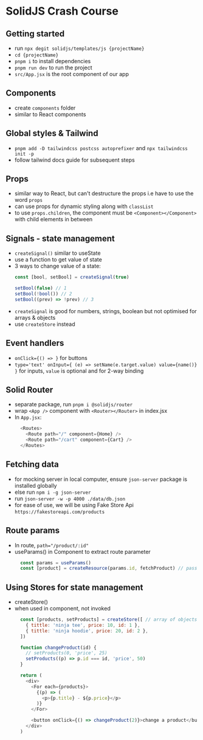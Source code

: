 # SolidJS Crash Course

## Getting started
- run `npx degit solidjs/templates/js {projectName}`
- `cd {projectName}`
- `pnpm i` to install dependencies
- `pnpm run dev` to run the project
- `src/App.jsx` is the root component of our app

## Components
- create `components` folder
- similar to React components

## Global styles & Tailwind
- `pnpm add -D tailwindcss postcss autoprefixer` and `npx tailwindcss init -p`
- follow tailwind docs guide for subsequent steps

## Props
- similar way to React, but can't destructure the props i.e have to use the word `props`
- can use props for dynamic styling along with `classList`
- to use `props.children`, the component must be `<Component></Component>` with child elements in between

## Signals - state management
- `createSignal()` similar to useState
- use a function to get value of state
- 3 ways to change value of a state:
  ```js
  const [bool, setBool] = createSignal(true)

  setBool(false) // 1
  setBool(!bool()) // 2
  setBool((prev) => !prev) // 3
  ```
- `createSignal` is good for numbers, strings, boolean but not optimised for arrays & objects
- use `createStore` instead

## Event handlers
- `onClick={() => }` for buttons
- `type='text' onInput={ (e) => setName(e.target.value) value={name()} }` for inputs, `value` is optional and for 2-way binding

## Solid Router
- separate package, run `pnpm i @solidjs/router`
- wrap `<App />` component with `<Router></Router>` in index.jsx
- In `App.jsx`:
  ```js
    <Routes>
      <Route path="/" component={Home} />
      <Route path="/cart" component={Cart} />
    </Routes>
  ```

## Fetching data
- for mocking server in local computer, ensure `json-server` package is installed globally
- else run `npm i -g json-server`
- run `json-server -w -p 4000 ./data/db.json`
- for ease of use, we will be using Fake Store Api `https://fakestoreapi.com/products`

## Route params
- In route, `path="/product/:id"`
- useParams() in Component to extract route parameter
  ```js
    const params = useParams()
    const [product] = createResource(params.id, fetchProduct) // pass id to fetchProduct()
  ```

## Using Stores for state management
- createStore()
- when used in component, not invoked
  ```js
    const [products, setProducts] = createStore([ // array of objects
      { tittle: 'ninja tee', price: 10, id: 1 },
      { tittle: 'ninja hoodie', price: 20, id: 2 },
    ])

    function changeProduct(id) {
      // setProducts(0, 'price', 25)
      setProducts((p) => p.id === id, 'price', 50)
    }

    return (
      <div>
        <For each={products}>
          {(p) => (
            <p>{p.title} - ${p.price}</p>
          )}
        </For>

        <button onClick={() => changeProduct(2)}>change a product</button>
      </div>
    )
  ```

